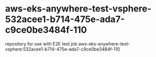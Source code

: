 # aws-eks-anywhere-test-vsphere-532acee1-b714-475e-ada7-c9ce0be3484f-110
repository for use with E2E test job aws-eks-anywhere-test-vsphere:532acee1-b714-475e-ada7-c9ce0be3484f-110
